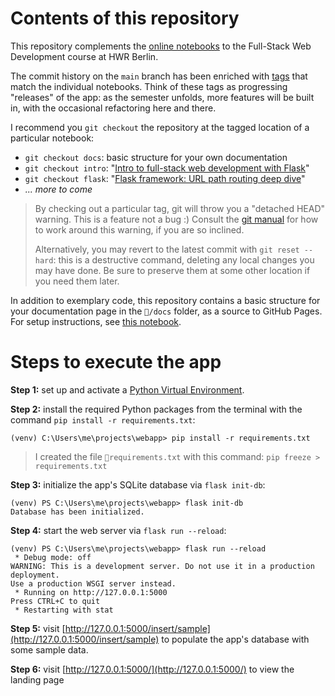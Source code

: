 # Contents of this repository

This repository complements the [online notebooks](https://hwrberlin.github.io/fswd/) to the Full-Stack Web Development course at HWR Berlin.

The commit history on the `main` branch has been enriched with [tags](https://git-scm.com/book/en/v2/Git-Basics-Tagging) that match the individual notebooks. Think of these tags as progressing "releases" of the app: as the semester unfolds, more features will be built in, with the occasional refactoring here and there.

I recommend you `git checkout` the repository at the tagged location of a particular notebook:

+ `git checkout docs`: basic structure for your own documentation
+ `git checkout intro`: "[Intro to full-stack web development with Flask](https://hwrberlin.github.io/fswd/fswd-intro.html)"
+ `git checkout flask`: "[Flask framework: URL path routing deep dive](https://hwrberlin.github.io/fswd/flask.html)"
+ *... more to come*

> By checking out a particular tag, git will throw you a "detached HEAD" warning. This is a feature not a bug :) Consult the [git manual](https://git-scm.com/book/en/v2/Git-Basics-Tagging) for how to work around this warning, if you are so inclined.
> 
> Alternatively, you may revert to the latest commit with `git reset --hard`: this is a destructive command, deleting any local changes you may have done. Be sure to preserve them at some other location if you need them later.

In addition to exemplary code, this repository contains a basic structure for your documentation page in the `📁/docs` folder, as a source to GitHub Pages. For setup instructions, see [this notebook](https://hwrberlin.github.io/fswd/git.html#5-github-pages).

# Steps to execute the app

**Step 1:** set up and activate a [Python Virtual Environment](https://hwrberlin.github.io/fswd/python-vscode.html#32-use-the-python-virtual-environment-as-default-for-this-workspace).

**Step 2:** install the required Python packages from the terminal with the command `pip install -r requirements.txt`:

```console
(venv) C:\Users\me\projects\webapp> pip install -r requirements.txt
```

> I created the file `📄requirements.txt` with this command: `pip freeze > requirements.txt`

**Step 3:** initialize the app's SQLite database via `flask init-db`:

```console
(venv) PS C:\Users\me\projects\webapp> flask init-db
Database has been initialized.
```

**Step 4:** start the web server via `flask run --reload`:

```console
(venv) PS C:\Users\me\projects\webapp> flask run --reload
 * Debug mode: off
WARNING: This is a development server. Do not use it in a production deployment.
Use a production WSGI server instead.
 * Running on http://127.0.0.1:5000
Press CTRL+C to quit
 * Restarting with stat
```

**Step 5:** visit [http://127.0.0.1:5000/insert/sample](http://127.0.0.1:5000/insert/sample) to populate the app's database with some sample data.

**Step 6:** visit [http://127.0.0.1:5000/](http://127.0.0.1:5000/) to view the landing page